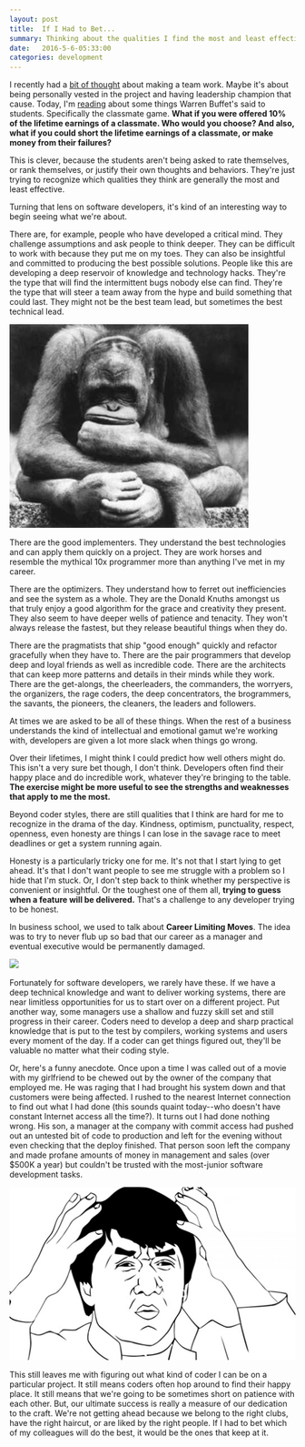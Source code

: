 ```yaml
---
layout: post
title:  If I Had to Bet...
summary: Thinking about the qualities I find the most and least effective in software development.
date:   2016-5-6-05:33:00
categories: development
---
```


I recently had a [bit of thought](https://davidrichards.github.io/development/2016/05/04/where-are-we-going.html) about making a team work.  Maybe it's about being personally vested in the project and having leadership champion that cause.  Today, I'm [reading](http://whartonmagazine.com/issues/summer-2015/playing-mind-games-with-warren-buffett/) about some things Warren Buffet's said to students.  Specifically the classmate game.  **What if you were offered 10% of the lifetime earnings of a classmate.  Who would you choose?  And also, what if you could short the lifetime earnings of a classmate, or make money from their failures?**

This is clever, because the students aren't being asked to rate themselves, or rank themselves, or justify their own thoughts and behaviors.  They're just trying to recognize which qualities they think are generally the most and least effective.

Turning that lens on software developers, it's kind of an interesting way to begin seeing what we're about.

There are, for example, people who have developed a critical mind.  They challenge assumptions and ask people to think deeper.  They can be difficult to work with because they put me on my toes.  They can also be insightful and committed to producing the best possible solutions.  People like this are developing a deep reservoir of knowledge and technology hacks.  They're the type that will find the intermittent bugs nobody else can find.  They're the type that will steer a team away from the hype and build something that could last.  They might not be the best team lead, but sometimes the best technical lead.

<img src="/images/thinker.png">

There are the good implementers.  They understand the best technologies and can apply them quickly on a project.  They are work horses and resemble the mythical 10x programmer more than anything I've met in my career.

There are the optimizers.  They understand how to ferret out inefficiencies and see the system as a whole.  They are the Donald Knuths amongst us that truly enjoy a good algorithm for the grace and creativity they present.  They also seem to have deeper wells of patience and tenacity.  They won't always release the fastest, but they release beautiful things when they do.

There are the pragmatists that ship "good enough" quickly and refactor gracefully when they have to.  There are the pair programmers that develop deep and loyal friends as well as incredible code.  There are the architects that can keep more patterns and details in their minds while they work.  There are the get-alongs, the cheerleaders, the commanders, the worryers, the organizers, the rage coders, the deep concentrators, the brogrammers, the savants, the pioneers, the cleaners, the leaders and followers.

At times we are asked to be all of these things.  When the rest of a business understands the kind of intellectual and emotional gamut we're working with, developers are given a lot more slack when things go wrong.

Over their lifetimes, I might think I could predict how well others might do.  This isn't a very sure bet though, I don't think.  Developers often find their happy place and do incredible work, whatever they're bringing to the table.  **The exercise might be more useful to see the strengths and weaknesses that apply to me the most.**

Beyond coder styles, there are still qualities that I think are hard for me to recognize in the drama of the day.  Kindness, optimism, punctuality, respect, openness, even honesty are things I can lose in the savage race to meet deadlines or get a system running again.

Honesty is a particularly tricky one for me.  It's not that I start lying to get ahead.  It's that I don't want people to see me struggle with a problem so I hide that I'm stuck.  Or, I don't step back to think whether my perspective is convenient or insightful.  Or the toughest one of them all, **trying to guess when a feature will be delivered.**  That's a challenge to any developer trying to be honest.

In business school, we used to talk about **Career Limiting Moves**.  The idea was to try to never flub up so bad that our career as a manager and eventual executive would be permanently damaged.

<img src="http://media.tumblr.com/tumblr_mbwkowGqav1qa8cdp.gif">

Fortunately for software developers, we rarely have these.  If we have a deep technical knowledge and want to deliver working systems, there are near limitless opportunities for us to start over on a different project.  Put another way, some managers use a shallow and fuzzy skill set and still progress in their career.  Coders need to develop a deep and sharp practical knowledge that is put to the test by compilers, working systems and users every moment of the day.  If a coder can get things figured out, they'll be valuable no matter what their coding style.

Or, here's a funny anecdote.  Once upon a time I was called out of a movie with my girlfriend to be chewed out by the owner of the company that employed me.  He was raging that I had brought his system down and that customers were being affected.  I rushed to the nearest Internet connection to find out what I had done (this sounds quaint today--who doesn't have constant Internet access all the time?).  It turns out I had done nothing wrong.  His son, a manager at the company with commit access had pushed out an untested bit of code to production and left for the evening without even checking that the deploy finished.  That person soon left the company and made profane amounts of money in management and sales (over $500K a year) but couldn't be trusted with the most-junior software development tasks.

<img src="/images/Jackie-Chan-Meme-Template.jpg">

This still leaves me with figuring out what kind of coder I can be on a particular project.  It still means coders often hop around to find their happy place.  It still means that we're going to be sometimes short on patience with each other. But, our ultimate success is really a measure of our dedication to the craft.  We're not getting ahead because we belong to the right clubs, have the right haircut, or are liked by the right people.  If I had to bet which of my colleagues will do the best, it would be the ones that keep at it.
